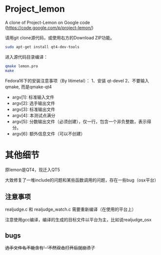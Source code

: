Project_lemon
=============

A clone of Project-Lemon on Google code (https://code.google.com/p/project-lemon/)

请用git clone源代码，或使用右方的Download ZIP功能。

```sh
sudo apt-get install qt4-dev-tools
```

进入源代码目录编译：
```sh
qmake lemon.pro
make
```
Fedora16下的安装注意事项（By litimetal）： 1、安装 qt-devel 2、不要输入qmake, 而是qmake-qt4

 - argv[1]: 标准输入文件 
 - argv[2]: 选手输出文件
 - argv[3]: 标准输出文件
 - argv[4]: 本测试点满分
 - argv[5]: 分数输出文件（必须创建），仅一行，包含一个非负整数，表示得分。
 - argv[6]: 额外信息文件（可以不创建）

# 其他细节

原lemon是QT4，现迁入QT5

大致修复了一堆include的问题和某些函数调用的问题，存在一些bug（osx平台）

## 注意事项

realjudge.c 和 realjudge_watch.c 需要重新编译（在使用的平台上）

注意使用gcc编译，编译的生成的目标文件以平台为主，比如说realjudge_osx

## bugs

~~选手文件名不能含有'-'不然双击打开后就崩溃了~~

